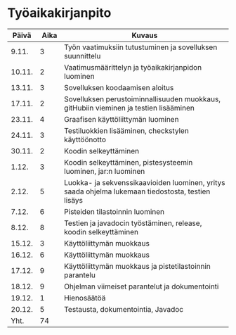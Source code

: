 # Työaikakirjanpito

Päivä  | Aika    | Kuvaus
------ | ------- | ---------
9.11. | 3 | Työn vaatimuksiin tutustuminen ja sovelluksen suunnittelu
10.11. | 2 | Vaatimusmäärittelyn ja työaikakirjanpidon luominen
13.11. | 3 | Sovelluksen koodaamisen aloitus
17.11. | 2 | Sovelluksen perustoiminnallisuuden muokkaus, gitHubiin vieminen ja testien lisääminen
23.11. | 4 | Graafisen käyttöliittymän luominen
24.11. | 3 | Testiluokkien lisääminen, checkstylen käyttöönotto
30.11. | 2 | Koodin selkeyttäminen
1.12. | 3 | Koodin selkeyttäminen, pistesysteemin luominen, jar:n luominen
2.12. | 5 | Luokka- ja sekvenssikaavioiden luominen, yritys saada ohjelma lukemaan tiedostosta, testien lisäys
7.12. | 6 | Pisteiden tilastoinnin luominen
8.12. | 8 | Testien ja javadocin työstäminen, release, koodin selkeyttäminen
15.12. | 3 | Käyttöliittymän muokkaus
16.12. | 6 | Käyttöliittymän muokkaus
17.12. | 9 | Käyttöliittymän muokkaus ja pistetilastoinnin parantelu
18.12. | 9 | Ohjelman viimeiset parantelut ja dokumentointi
19.12. | 1 | Hienosäätöä
20.12. | 5 | Testausta, dokumentointia, Javadoc
Yht. | 74

